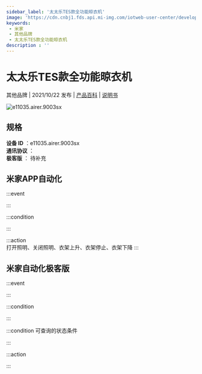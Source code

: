 ```yaml
---
sidebar_label: '太太乐TES款全功能晾衣机'
image: 'https://cdn.cnbj1.fds.api.mi-img.com/iotweb-user-center/developer_1678870953678jIEILsiJ.png?GalaxyAccessKeyId=AKVGLQWBOVIRQ3XLEW&Expires=9223372036854775807&Signature=nwS7nejABgVmXQkmJaUzQCxVifk='
keywords: 
 - 米家
 - 其他品牌
 - 太太乐TES款全功能晾衣机
description : ''
---
```

# 太太乐TES款全功能晾衣机

其他品牌 | 2021/10/22 发布 | [产品百科](https://home.mi.com/webapp/content/baike/product/index.html?model=e11035.airer.9003sx/) | [说明书](https://home.mi.com/views/introduction.html?model=e11035.airer.9003sx&region=cn)

![e11035.airer.9003sx](https://cdn.cnbj1.fds.api.mi-img.com/iotweb-user-center/developer_1678870953678jIEILsiJ.png?GalaxyAccessKeyId=AKVGLQWBOVIRQ3XLEW&Expires=9223372036854775807&Signature=nwS7nejABgVmXQkmJaUzQCxVifk=)

## 规格  
> 
**设备 ID** ：e11035.airer.9003sx  
**通讯协议** ：  
**极客版**  ： 待补充 


## 米家APP自动化  

:::event  

:::

:::condition  

:::

:::action   
打开照明、关闭照明、衣架上升、衣架停止、衣架下降
:::

## 米家自动化极客版  

:::event  

:::

:::condition  

:::

:::condition 可查询的状态条件  

:::

:::action  

:::

        
